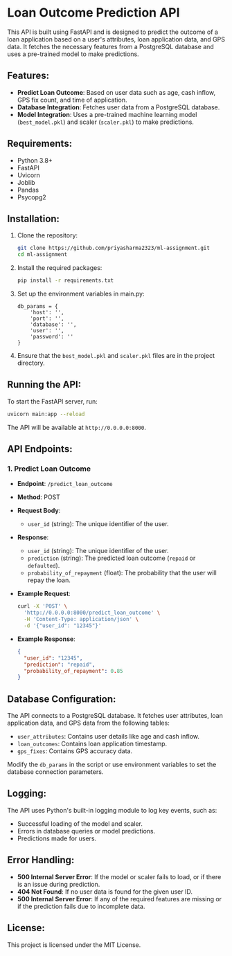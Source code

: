 # Loan Outcome Prediction API

This API is built using FastAPI and is designed to predict the outcome of a loan application based on a user's attributes, loan application data, and GPS data. It fetches the necessary features from a PostgreSQL database and uses a pre-trained model to make predictions.

## Features:
- **Predict Loan Outcome**: Based on user data such as age, cash inflow, GPS fix count, and time of application.
- **Database Integration**: Fetches user data from a PostgreSQL database.
- **Model Integration**: Uses a pre-trained machine learning model (`best_model.pkl`) and scaler (`scaler.pkl`) to make predictions.

## Requirements:
- Python 3.8+
- FastAPI
- Uvicorn
- Joblib
- Pandas
- Psycopg2

## Installation:

1. Clone the repository:
   ```bash
   git clone https://github.com/priyasharma2323/ml-assignment.git
   cd ml-assignment
   ```

2. Install the required packages:
   ```bash
   pip install -r requirements.txt
   ```

3. Set up the environment variables in main.py:
   ``` 
   db_params = {
       'host': '',
       'port': '',
       'database': '',
       'user': '',
       'password': ''
   }
   ```

4. Ensure that the `best_model.pkl` and `scaler.pkl` files are in the project directory.

## Running the API:

To start the FastAPI server, run:
```bash
uvicorn main:app --reload
```

The API will be available at `http://0.0.0.0:8000`.

## API Endpoints:

### 1. Predict Loan Outcome

- **Endpoint**: `/predict_loan_outcome`
- **Method**: POST
- **Request Body**: 
  - `user_id` (string): The unique identifier of the user.
  
- **Response**: 
  - `user_id` (string): The unique identifier of the user.
  - `prediction` (string): The predicted loan outcome (`repaid` or `defaulted`).
  - `probability_of_repayment` (float): The probability that the user will repay the loan.
  
- **Example Request**:
  ```bash
  curl -X 'POST' \
    'http://0.0.0.0:8000/predict_loan_outcome' \
    -H 'Content-Type: application/json' \
    -d '{"user_id": "12345"}'
  ```

- **Example Response**:
  ```json
  {
    "user_id": "12345",
    "prediction": "repaid",
    "probability_of_repayment": 0.85
  }
  ```

## Database Configuration:
The API connects to a PostgreSQL database. It fetches user attributes, loan application data, and GPS data from the following tables:
- `user_attributes`: Contains user details like age and cash inflow.
- `loan_outcomes`: Contains loan application timestamp.
- `gps_fixes`: Contains GPS accuracy data.

Modify the `db_params` in the script or use environment variables to set the database connection parameters.

## Logging:
The API uses Python's built-in logging module to log key events, such as:
- Successful loading of the model and scaler.
- Errors in database queries or model predictions.
- Predictions made for users.

## Error Handling:
- **500 Internal Server Error**: If the model or scaler fails to load, or if there is an issue during prediction.
- **404 Not Found**: If no user data is found for the given user ID.
- **500 Internal Server Error**: If any of the required features are missing or if the prediction fails due to incomplete data.

## License:
This project is licensed under the MIT License.
